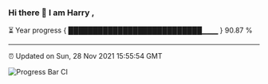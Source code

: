 ### Hi there 👋 I am Harry , 

⏳ Year progress { ███████████████████████████▁▁▁ } 90.87 %

---

⏰ Updated on Sun, 28 Nov 2021 15:55:54 GMT

![Progress Bar CI](https://github.com/duykhang68/duykhang68/workflows/Progress%20Bar%20CI/badge.svg)
